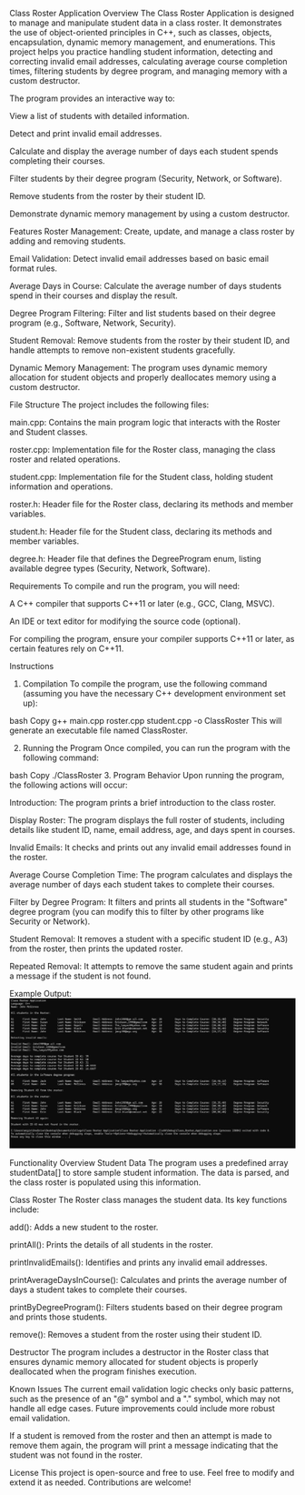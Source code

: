 Class Roster Application
Overview
The Class Roster Application is designed to manage and manipulate student data in a class roster. It demonstrates the use of object-oriented principles in C++, such as classes, objects, encapsulation, dynamic memory management, and enumerations. This project helps you practice handling student information, detecting and correcting invalid email addresses, calculating average course completion times, filtering students by degree program, and managing memory with a custom destructor.

The program provides an interactive way to:

View a list of students with detailed information.

Detect and print invalid email addresses.

Calculate and display the average number of days each student spends completing their courses.

Filter students by their degree program (Security, Network, or Software).

Remove students from the roster by their student ID.

Demonstrate dynamic memory management by using a custom destructor.

Features
Roster Management: Create, update, and manage a class roster by adding and removing students.

Email Validation: Detect invalid email addresses based on basic email format rules.

Average Days in Course: Calculate the average number of days students spend in their courses and display the result.

Degree Program Filtering: Filter and list students based on their degree program (e.g., Software, Network, Security).

Student Removal: Remove students from the roster by their student ID, and handle attempts to remove non-existent students gracefully.

Dynamic Memory Management: The program uses dynamic memory allocation for student objects and properly deallocates memory using a custom destructor.

File Structure
The project includes the following files:

main.cpp: Contains the main program logic that interacts with the Roster and Student classes.

roster.cpp: Implementation file for the Roster class, managing the class roster and related operations.

student.cpp: Implementation file for the Student class, holding student information and operations.

roster.h: Header file for the Roster class, declaring its methods and member variables.

student.h: Header file for the Student class, declaring its methods and member variables.

degree.h: Header file that defines the DegreeProgram enum, listing available degree types (Security, Network, Software).

Requirements
To compile and run the program, you will need:

A C++ compiler that supports C++11 or later (e.g., GCC, Clang, MSVC).

An IDE or text editor for modifying the source code (optional).

For compiling the program, ensure your compiler supports C++11 or later, as certain features rely on C++11.

Instructions
1. Compilation
To compile the program, use the following command (assuming you have the necessary C++ development environment set up):

bash
Copy
g++ main.cpp roster.cpp student.cpp -o ClassRoster
This will generate an executable file named ClassRoster.

2. Running the Program
Once compiled, you can run the program with the following command:

bash
Copy
./ClassRoster
3. Program Behavior
Upon running the program, the following actions will occur:

Introduction: The program prints a brief introduction to the class roster.

Display Roster: The program displays the full roster of students, including details like student ID, name, email address, age, and days spent in courses.

Invalid Emails: It checks and prints out any invalid email addresses found in the roster.

Average Course Completion Time: The program calculates and displays the average number of days each student takes to complete their courses.

Filter by Degree Program: It filters and prints all students in the "Software" degree program (you can modify this to filter by other programs like Security or Network).

Student Removal: It removes a student with a specific student ID (e.g., A3) from the roster, then prints the updated roster.

Repeated Removal: It attempts to remove the same student again and prints a message if the student is not found.

Example Output:
![Screenshot of Output](images/Class%20Roster%20Application%20Output.jpg)

Functionality Overview
Student Data
The program uses a predefined array studentData[] to store sample student information. The data is parsed, and the class roster is populated using this information.

Class Roster
The Roster class manages the student data. Its key functions include:

add(): Adds a new student to the roster.

printAll(): Prints the details of all students in the roster.

printInvalidEmails(): Identifies and prints any invalid email addresses.

printAverageDaysInCourse(): Calculates and prints the average number of days a student takes to complete their courses.

printByDegreeProgram(): Filters students based on their degree program and prints those students.

remove(): Removes a student from the roster using their student ID.

Destructor
The program includes a destructor in the Roster class that ensures dynamic memory allocated for student objects is properly deallocated when the program finishes execution.

Known Issues
The current email validation logic checks only basic patterns, such as the presence of an "@" symbol and a "." symbol, which may not handle all edge cases. Future improvements could include more robust email validation.

If a student is removed from the roster and then an attempt is made to remove them again, the program will print a message indicating that the student was not found in the roster.

License
This project is open-source and free to use. Feel free to modify and extend it as needed. Contributions are welcome!

